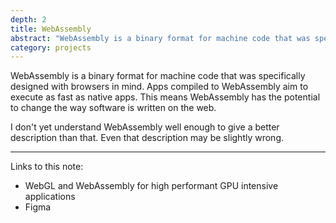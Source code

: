 ```yaml
---
depth: 2
title: WebAssembly
abstract: "WebAssembly is a binary format for machine code that was specifically designed with browsers in mind. Apps compiled to WebAssembly aim to execute as fast as native apps. This means WebAssembly has the potential to change the way software is written on the web. I don't yet understand it well enough to give a better description than that. Even that description may be slightly wrong."
category: projects
---
```

WebAssembly is a binary format for machine code that was specifically designed with browsers in mind. Apps compiled to WebAssembly aim to execute as fast as native apps. This means WebAssembly has the potential to change the way software is written on the web.

I don't yet understand WebAssembly well enough to give a better description than that. Even that description may be slightly wrong.

---

Links to this note:
- <inter-link href="webgl-and-webassembly-for-high-performant-gpu-intensive-applications">WebGL and WebAssembly for high performant GPU intensive applications</inter-link>
- <inter-link href="figma">Figma</inter-link>
